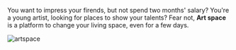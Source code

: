You want to impress your firends, but not spend two months' salary?
You're a young artist, looking for places to show your talents?
Fear not, **Art space** is a platform to change your living space, even for a few days.

![artspace](https://serving.photos.photobox.com/40244454470423134489abbf028982155e4963bd87b2d5dbfabfd1cd5bda8b44b6b6cf90.jpg)
